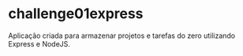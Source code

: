 # challenge01express
Aplicação criada para armazenar projetos e tarefas do zero utilizando Express e NodeJS.
